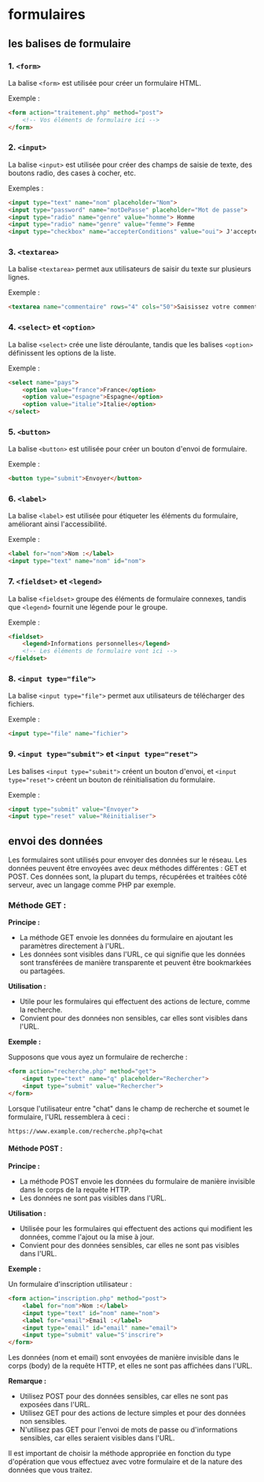# formulaires

## les balises de formulaire

### 1. `<form>`

La balise `<form>` est utilisée pour créer un formulaire HTML.

Exemple :

```html
<form action="traitement.php" method="post">
    <!-- Vos éléments de formulaire ici -->
</form>
```

### 2. `<input>`

La balise `<input>` est utilisée pour créer des champs de saisie de texte, des boutons radio, des cases à cocher, etc.

Exemples :

```html
<input type="text" name="nom" placeholder="Nom">
<input type="password" name="motDePasse" placeholder="Mot de passe">
<input type="radio" name="genre" value="homme"> Homme
<input type="radio" name="genre" value="femme"> Femme
<input type="checkbox" name="accepterConditions" value="oui"> J'accepte les conditions
```

### 3. `<textarea>`

La balise `<textarea>` permet aux utilisateurs de saisir du texte sur plusieurs lignes.

Exemple :

```html
<textarea name="commentaire" rows="4" cols="50">Saisissez votre commentaire ici.</textarea>
```

### 4. `<select>` et `<option>`

La balise `<select>` crée une liste déroulante, tandis que les balises `<option>` définissent les options de la liste.

Exemple :

```html
<select name="pays">
    <option value="france">France</option>
    <option value="espagne">Espagne</option>
    <option value="italie">Italie</option>
</select>
```

### 5. `<button>`

La balise `<button>` est utilisée pour créer un bouton d'envoi de formulaire.

Exemple :

```html
<button type="submit">Envoyer</button>
```

### 6. `<label>`

La balise `<label>` est utilisée pour étiqueter les éléments du formulaire, améliorant ainsi l'accessibilité.

Exemple :

```html
<label for="nom">Nom :</label>
<input type="text" name="nom" id="nom">
```

### 7. `<fieldset>` et `<legend>`

La balise `<fieldset>` groupe des éléments de formulaire connexes, tandis que `<legend>` fournit une légende pour le groupe.

Exemple :

```html
<fieldset>
    <legend>Informations personnelles</legend>
    <!-- Les éléments de formulaire vont ici -->
</fieldset>
```

### 8. `<input type="file">`

La balise `<input type="file">` permet aux utilisateurs de télécharger des fichiers.

Exemple :

```html
<input type="file" name="fichier">
```

### 9. `<input type="submit">` et `<input type="reset">`

Les balises `<input type="submit">` créent un bouton d'envoi, et `<input type="reset">` créent un bouton de réinitialisation du formulaire.

Exemple :

```html
<input type="submit" value="Envoyer">
<input type="reset" value="Réinitialiser">
```

## envoi des données

Les formulaires sont utilisés pour envoyer des données sur le réseau. Les données peuvent être envoyées avec deux méthodes différentes : GET et POST. Ces données sont, la plupart du temps, récupérées et traitées côté serveur, avec un langage comme PHP par exemple.

### **Méthode GET :**

**Principe :**

- La méthode GET envoie les données du formulaire en ajoutant les paramètres directement à l'URL.
- Les données sont visibles dans l'URL, ce qui signifie que les données sont transférées de manière transparente et peuvent être bookmarkées ou partagées.

**Utilisation :**

- Utile pour les formulaires qui effectuent des actions de lecture, comme la recherche.
- Convient pour des données non sensibles, car elles sont visibles dans l'URL.

**Exemple :**

Supposons que vous ayez un formulaire de recherche :

```html
<form action="recherche.php" method="get">
    <input type="text" name="q" placeholder="Rechercher">
    <input type="submit" value="Rechercher">
</form>
```

Lorsque l'utilisateur entre "chat" dans le champ de recherche et soumet le formulaire, l'URL ressemblera à ceci :

```
https://www.example.com/recherche.php?q=chat
```

#### **Méthode POST :**

**Principe :**

- La méthode POST envoie les données du formulaire de manière invisible dans le corps de la requête HTTP.
- Les données ne sont pas visibles dans l'URL.

**Utilisation :**

- Utilisée pour les formulaires qui effectuent des actions qui modifient les données, comme l'ajout ou la mise à jour.
- Convient pour des données sensibles, car elles ne sont pas visibles dans l'URL.

**Exemple :**

Un formulaire d'inscription utilisateur :

```html
<form action="inscription.php" method="post">
    <label for="nom">Nom :</label>
    <input type="text" id="nom" name="nom">
    <label for="email">Email :</label>
    <input type="email" id="email" name="email">
    <input type="submit" value="S'inscrire">
</form>
```

Les données (nom et email) sont envoyées de manière invisible dans le corps (body) de la requête HTTP, et elles ne sont pas affichées dans l'URL.

**Remarque :**

- Utilisez POST pour des données sensibles, car elles ne sont pas exposées dans l'URL.
- Utilisez GET pour des actions de lecture simples et pour des données non sensibles.
- N'utilisez pas GET pour l'envoi de mots de passe ou d'informations sensibles, car elles seraient visibles dans l'URL.

Il est important de choisir la méthode appropriée en fonction du type d'opération que vous effectuez avec votre formulaire et de la nature des données que vous traitez.